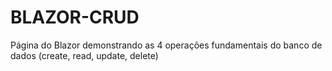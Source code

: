 # BLAZOR-CRUD
Página do Blazor demonstrando as 4 operações fundamentais do banco de dados (create, read, update, delete)
